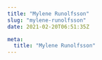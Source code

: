 ```yaml
---
title: "Mylene Runolfsson"
slug: "mylene-runolfsson"
date: 2021-02-20T06:51:35Z

meta:
  title: "Mylene Runolfsson"
---
```


